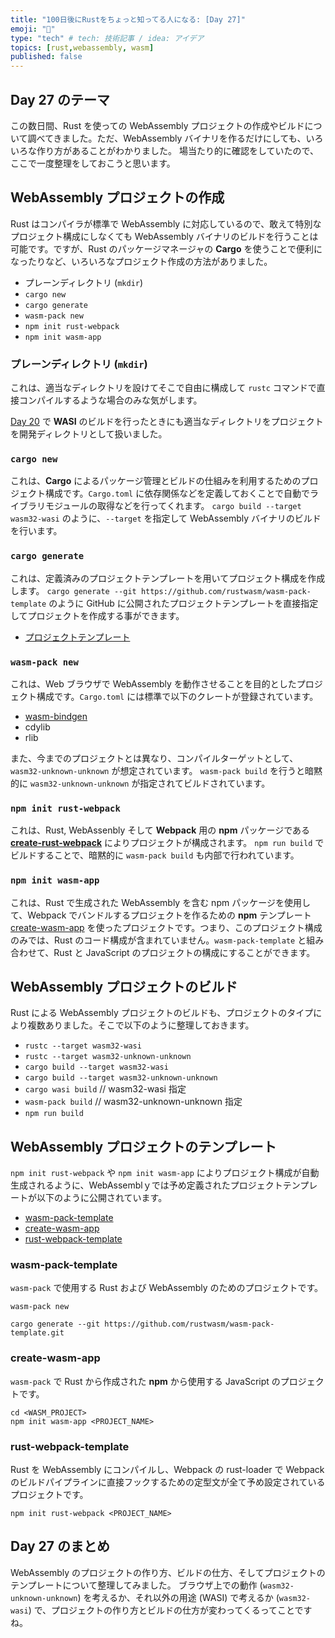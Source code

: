 ```yaml
---
title: "100日後にRustをちょっと知ってる人になる: [Day 27]"
emoji: "🦀"
type: "tech" # tech: 技術記事 / idea: アイデア
topics: [rust,webassembly, wasm]
published: false
---
```

## Day 27 のテーマ

この数日間、Rust を使っての WebAssembly プロジェクトの作成やビルドについて調べてきました。ただ、WebAssembly バイナリを作るだけにしても、いろいろな作り方があることがわかりました。
場当たり的に確認をしていたので、ここで一度整理をしておこうと思います。

## WebAssembly プロジェクトの作成

Rust はコンパイラが標準で WebAssembly に対応しているので、敢えて特別なプロジェクト構成にしなくても WebAssembly バイナリのビルドを行うことは可能です。ですが、Rust のパッケージマネージャの **Cargo** を使うことで便利になったりなど、いろいろなプロジェクト作成の方法がありました。

- プレーンディレクトリ (`mkdir`)
- `cargo new`
- `cargo generate`
- `wasm-pack new`
- `npm init rust-webpack`
- `npm init wasm-app`

### プレーンディレクトリ (`mkdir`)

これは、適当なディレクトリを設けてそこで自由に構成して `rustc` コマンドで直接コンパイルするような場合のみな気がします。

[Day 20](https://zenn.dev/shinyay/articles/hello-rust-day020) で **WASI** のビルドを行ったときにも適当なディレクトリをプロジェクトを開発ディレクトリとして扱いました。

### `cargo new`

これは、**Cargo** によるパッケージ管理とビルドの仕組みを利用するためのプロジェクト構成です。`Cargo.toml` に依存関係などを定義しておくことで自動でライブラリモジュールの取得などを行ってくれます。
`cargo build --target wasm32-wasi` のように、`--target` を指定して WebAssembly バイナリのビルドを行います。

### `cargo generate`

これは、定義済みのプロジェクトテンプレートを用いてプロジェクト構成を作成します。
`cargo generate --git https://github.com/rustwasm/wasm-pack-template` のように GitHub に公開されたプロジェクトテンプレートを直接指定してプロジェクトを作成する事ができます。

- [プロジェクトテンプレート](https://zenn.dev/shinyay/articles/hello-rust-day025#cargo-generate-%E3%81%A7%E6%8C%87%E5%AE%9A%E3%81%A7%E3%81%8D%E3%82%8B%E3%83%97%E3%83%AD%E3%82%B8%E3%82%A7%E3%82%AF%E3%83%88%E3%83%86%E3%83%B3%E3%83%97%E3%83%AC%E3%83%BC%E3%83%88)

### `wasm-pack new`

これは、Web ブラウザで WebAssembly を動作させることを目的としたプロジェクト構成です。`Cargo.toml` には標準で以下のクレートが登録されています。

- [wasm-bindgen](https://crates.io/crates/wasm-bindgen)
- cdylib
- rlib

また、今までのプロジェクトとは異なり、コンパイルターゲットとして、`wasm32-unknown-unknown` が想定されています。
`wasm-pack build` を行うと暗黙的に `wasm32-unknown-unknown` が指定されてビルドされています。

### `npm init rust-webpack`

これは、Rust, WebAssenbly そして **Webpack** 用の **npm** パッケージである **[create-rust-webpack](https://www.npmjs.com/package/create-rust-webpack)** によりプロジェクトが構成されます。
`npm run build` でビルドすることで、暗黙的に `wasm-pack build` も内部で行われています。

### `npm init wasm-app`

これは、Rust で生成された WebAssembly を含む npm パッケージを使用して、Webpack でバンドルするプロジェクトを作るための **npm** テンプレート [create-wasm-app](https://github.com/rustwasm/create-wasm-app) を使ったプロジェクトです。つまり、このプロジェクト構成のみでは、Rust のコード構成が含まれていません。`wasm-pack-template` と組み合わせて、Rust と JavaScript のプロジェクトの構成にすることができます。

## WebAssembly プロジェクトのビルド

Rust による WebAssembly プロジェクトのビルドも、プロジェクトのタイプにより複数ありました。そこで以下のように整理しておきます。

- `rustc --target wasm32-wasi`
- `rustc --target wasm32-unknown-unknown`
- `cargo build --target wasm32-wasi`
- `cargo build --target wasm32-unknown-unknown`
- `cargo wasi build` // wasm32-wasi 指定
- `wasm-pack build`  // wasm32-unknown-unknown 指定
- `npm run build`

## WebAssembly プロジェクトのテンプレート

`npm init rust-webpack` や `npm init wasm-app` によりプロジェクト構成が自動生成されるように、WebAssemblｙでは予め定義されたプロジェクトテンプレートが以下のように公開されています。

- [wasm-pack-template](https://github.com/rustwasm/wasm-pack-template)
- [create-wasm-app](https://github.com/rustwasm/create-wasm-app)
- [rust-webpack-template](https://github.com/rustwasm/rust-webpack-template)

### wasm-pack-template

`wasm-pack` で使用する Rust および WebAssembly のためのプロジェクトです。

```shell
wasm-pack new
```

```shell
cargo generate --git https://github.com/rustwasm/wasm-pack-template.git
```

### create-wasm-app

`wasm-pack` で Rust から作成された **npm** から使用する JavaScript のプロジェクトです。

```shell
cd <WASM_PROJECT>
npm init wasm-app <PROJECT_NAME>
```

### rust-webpack-template

Rust を WebAssembly にコンパイルし、Webpack の rust-loader で Webpack のビルドパイプラインに直接フックするための定型文が全て予め設定されているプロジェクトです。

```shell
npm init rust-webpack <PROJECT_NAME>
```

## Day 27 のまとめ

WebAssembly のプロジェクトの作り方、ビルドの仕方、そしてプロジェクトのテンプレートについて整理してみました。
ブラウザ上での動作 (`wasm32-unknown-unknown`) を考えるか、それ以外の用途 (WASI) で考えるか (`wasm32-wasi`) で、プロジェクトの作り方とビルドの仕方が変わってくるってことですね。
